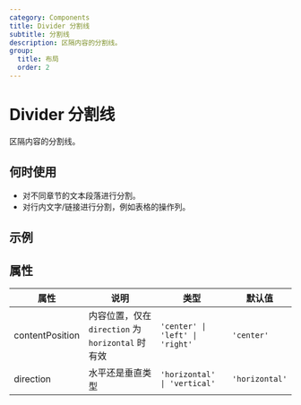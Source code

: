 ```yaml
---
category: Components
title: Divider 分割线
subtitle: 分割线
description: 区隔内容的分割线。
group:
  title: 布局
  order: 2
---
```

# Divider 分割线

区隔内容的分割线。

## 何时使用

- 对不同章节的文本段落进行分割。
- 对行内文字/链接进行分割，例如表格的操作列。

## 示例

<code src="./demo/base.tsx"></code>

## 属性

| 属性 | 说明 | 类型 | 默认值 |
| --- | --- | --- | --- |
| contentPosition | 内容位置，仅在 `direction` 为 `horizontal` 时有效 | `'center' \| 'left' \| 'right'` | `'center'` |
| direction | 水平还是垂直类型 | `'horizontal' \| 'vertical'` | `'horizontal'` |

